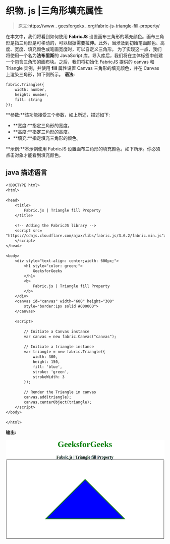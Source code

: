 # 织物. js |三角形填充属性

> 原文:[https://www . geesforgeks . org/fabric-js-triangle-fill-property/](https://www.geeksforgeeks.org/fabric-js-triangle-fill-property/)

在本文中，我们将看到如何使用 **FabricJS** 设置画布三角形的填充颜色。画布三角形是指三角形是可移动的，可以根据需要拉伸。此外，当涉及到初始笔画颜色、高度、宽度、填充颜色或笔画宽度时，可以自定义三角形。
为了实现这一点，我们将使用一个名为**法布里斯**的 JavaScript 库。导入库后，我们将在主体标签中创建一个包含三角形的画布块。之后，我们将初始化 FabricJS 提供的 canvas 和 Triangle 实例，并使用 **fill** 属性设置 Canvas 三角形的填充颜色，并在 Canvas 上渲染三角形，如下例所示。
**语法:**

```
fabric.Triangle({
    width: number,
    height: number,
    fill: string
});

```

**参数:**该功能接受三个参数，如上所述，描述如下:

*   **宽度:**指定三角形的宽度。
*   **高度:**指定三角形的高度。
*   **填充:**指定填充三角形的颜色。

**示例:**本示例使用 FabricJS 设置画布三角形的填充颜色，如下所示。你必须点击对象才能看到填充颜色。

## java 描述语言

```
<!DOCTYPE html>
<html>

<head>
    <title>
        Fabric.js | Triangle fill Property
    </title>

    <!-- Adding the FabricJS library -->
    <script src=
"https://cdnjs.cloudflare.com/ajax/libs/fabric.js/3.6.2/fabric.min.js">
    </script>
</head>

<body>
    <div style="text-align: center;width: 600px;">
        <h1 style="color: green;">
            GeeksforGeeks
        </h1>
        <b>
            Fabric.js | Triangle fill Property
        </b>
    </div>
    <canvas id="canvas" width="600" height="300"
        style="border:1px solid #000000">
    </canvas>

    <script>

        // Initiate a Canvas instance
        var canvas = new fabric.Canvas("canvas");

        // Initiate a triangle instance
        var triangle = new fabric.Triangle({
            width: 300,
            height: 150,
            fill: 'blue',
            stroke: 'green',
            strokeWidth: 3
        });

        // Render the Triangle in canvas
        canvas.add(triangle);
        canvas.centerObject(triangle);
    </script>
</body>

</html>
```

**输出:**

![](img/85a0ae9adbd8c403aee7eaff37daa84f.png)